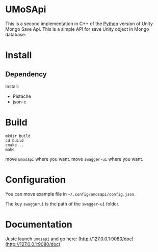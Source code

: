 # UMoSApi

This is a second implementation in C++ of the [Python](https://git.neodarz.net/pro/umosapi.git/about/)
version of Unity Mongo Save Api. This is a simple API for save Unity object in
Mongo database.

# Install

## Dependency

Install:

- Pistache
- json-c

# Build

```
mkdir build
cd build
cmake ..
make
```

move `umosapi` where you want.
move `swagger-ui` where you want.

# Configuration

You can move example file in `~/.config/umosapi/config.json`.

The key `swaggerui` is the path of the `swagger-ui` folder.

# Documentation

Juste launch `umosapi` and go here: [http://127.0.0.1:9080/doc](http://127.0.0.1:9080/doc)
